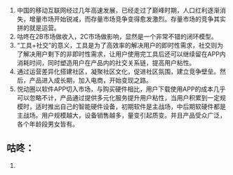 1. 中国的移动互联网经过几年高速发展，已经走过了巅峰时期，人口红利逐渐消失，增量市场开始锐减，而存量市场竞争变得愈发激烈。存量市场的竞争其实拼的就是运营。 
2. 咕咚在2B市场做收入，2C市场做影响，显然是一个非常不错的闭环模型。  
3. “工具+社交”的意义，工具是为了高效率的解决用户的即时性需求，社交则为了解决用户剩下的非即时性需求，让用户使用完工具后还可以继续留在APP内消耗时间，同时塑造用户在产品内的社交关系链，提高用户粘性。  
4. 通过运营差异化搭建社区，凝聚社区文化，促进社区氛围，建立竞争壁垒。然后，产品进入成长期，加入电商，开始变现之路。  
5. 悦动圈以软件APP切入市场，与购买硬件相比，用户下载使用APP的成本几乎可以忽略不计，产品通过提供多元化服务提升用户粘性，当用户积累到一定规模时，适时推出自己的智能硬件设备，初期软件是主战场，中后期软硬件都是主战场。用户规模越大，设备销售越多，量变引起质变。并且产品受众广泛，各个年龄段男女皆有。

## 咕咚：

1. 